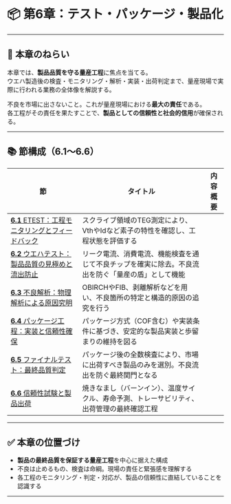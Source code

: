 # 📦 第6章：テスト・パッケージ・製品化

---

## 🎯 本章のねらい

本章では、**製品品質を守る量産工程**に焦点を当てる。  
ウエハ製造後の検査・モニタリング・解析・実装・出荷判定まで、量産現場で実際に行われる業務の全体像を解説する。

不良を市場に出さないこと。これが量産現場における**最大の責任**である。  
各工程がその責任を果たすことで、**製品としての信頼性と社会的信用**が確保される。

---

## 📚 節構成（6.1〜6.6）

| 節 | タイトル | 内容概要 |
|----|----------|-----------|
| [**6.1** ETEST：工程モニタリングとフィードバック](6.1_etest_monitoring.md) | スクライブ領域のTEG測定により、VthやIdなど素子の特性を確認し、工程状態を評価する |
| [**6.2** ウエハテスト：製品品質の見極めと流出防止](6.2_wafer_test.md) | リーク電流、消費電流、機能検査を通じて不良チップを確実に除去。不良流出を防ぐ「量産の盾」として機能 |
| [**6.3** 不良解析：物理解析による原因究明](6.3_failure_analysis.md) | OBIRCHやFIB、剥離解析などを用い、不良箇所の特定と構造的原因の追究を行う |
| [**6.4** パッケージ工程：実装と信頼性確保](6.4_packaging.md) | パッケージ方式（COF含む）や実装条件に基づき、安定的な製品実装と歩留まりの維持を図る |
| [**6.5** ファイナルテスト：最終品質判定](6.5_final_test.md) | パッケージ後の全数検査により、市場に出荷すべき製品のみを選別。不良流出を防ぐ最終関門となる |
| [**6.6** 信頼性試験と製品出荷](6.6_reliability_and_shipping.md) | 焼きなまし（バーンイン）、温度サイクル、寿命予測、トレーサビリティ、出荷管理の最終確認工程 |

---

## ✅ 本章の位置づけ

- **製品の最終品質を保証する量産工程**を中心に据えた構成  
- 不良は止めるもの、検査は命綱。現場の責任と緊張感を理解する  
- 各工程のモニタリング・判定・対応が、製品の信頼性に直結していることを認識する

---
